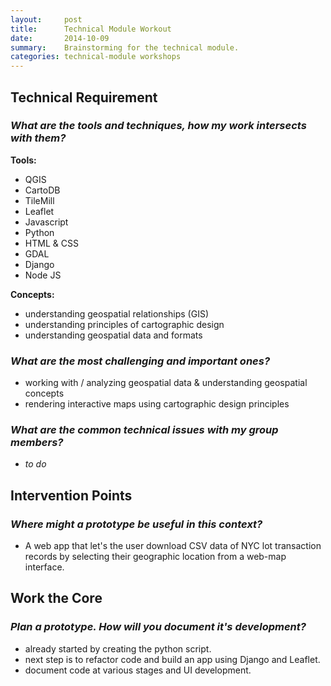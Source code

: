 ```yaml
---
layout:     post
title:      Technical Module Workout
date:       2014-10-09
summary:    Brainstorming for the technical module.
categories: technical-module workshops
---
```


## Technical Requirement

### *What are the tools and techniques, how my work intersects with them?*

**Tools:**  

- QGIS
- CartoDB
- TileMill
- Leaflet
- Javascript
- Python
- HTML & CSS
- GDAL
- Django
- Node JS

**Concepts:**  

- understanding geospatial relationships (GIS)
- understanding principles of cartographic design
- understanding geospatial data and formats

### *What are the most challenging and important ones?*
- working with / analyzing geospatial data & understanding geospatial concepts
- rendering interactive maps using cartographic design principles

### *What are the common technical issues with my group members?*
- *to do*

## Intervention Points

### *Where might a prototype be useful in this context?*
- A web app that let's the user download CSV data of NYC lot transaction records by selecting their geographic location from a web-map interface.

## Work the Core

### *Plan a prototype. How will you document it's development?*
- already started by creating the python script.
- next step is to refactor code and build an app using Django and Leaflet.
- document code at various stages and UI development.